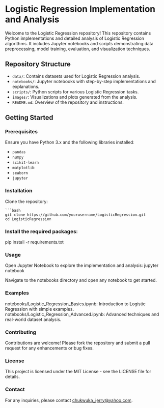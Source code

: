 # Logistic Regression Implementation and Analysis

Welcome to the Logistic Regression repository! This repository contains Python implementations and detailed analysis of Logistic Regression algorithms. It includes Jupyter notebooks and scripts demonstrating data preprocessing, model training, evaluation, and visualization techniques.

## Repository Structure

- `data/`: Contains datasets used for Logistic Regression analysis.
- `notebooks/`: Jupyter notebooks with step-by-step implementations and explanations.
- `scripts/`: Python scripts for various Logistic Regression tasks.
- `images/`: Visualizations and plots generated from the analysis.
- `README.md`: Overview of the repository and instructions.

## Getting Started

### Prerequisites

Ensure you have Python 3.x and the following libraries installed:

- `pandas`
- `numpy`
- `scikit-learn`
- `matplotlib`
- `seaborn`
- `jupyter`

### Installation

Clone the repository:

    ```bash
    git clone https://github.com/yourusername/LogisticRegression.git
    cd LogisticRegression
     

### Install the required packages:

pip install -r requirements.txt

### Usage

Open Jupyter Notebook to explore the implementation and analysis:
jupyter notebook

Navigate to the notebooks directory and open any notebook to get started.

### Examples
notebooks/Logistic_Regression_Basics.ipynb: Introduction to Logistic Regression with simple examples.
notebooks/Logistic_Regression_Advanced.ipynb: Advanced techniques and real-world dataset analysis.

### Contributing
Contributions are welcome! Please fork the repository and submit a pull request for any enhancements or bug fixes.

### License
This project is licensed under the MIT License - see the LICENSE file for details.

### Contact
For any inquiries, please contact chukwuka_jerry@yahoo.com.
